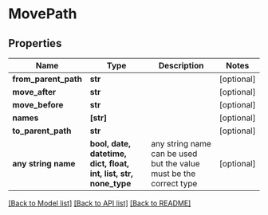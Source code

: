 # MovePath


## Properties
Name | Type | Description | Notes
------------ | ------------- | ------------- | -------------
**from_parent_path** | **str** |  | [optional] 
**move_after** | **str** |  | [optional] 
**move_before** | **str** |  | [optional] 
**names** | **[str]** |  | [optional] 
**to_parent_path** | **str** |  | [optional] 
**any string name** | **bool, date, datetime, dict, float, int, list, str, none_type** | any string name can be used but the value must be the correct type | [optional]

[[Back to Model list]](../README.md#documentation-for-models) [[Back to API list]](../README.md#documentation-for-api-endpoints) [[Back to README]](../README.md)



